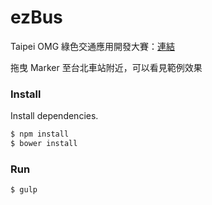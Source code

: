 # ezBus


Taipei OMG 綠色交通應用開發大賽：[連結](https://taipeiomg.bhuntr.com/)

拖曳 Marker 至台北車站附近，可以看見範例效果

### Install

Install dependencies.

```bash
$ npm install
$ bower install
```

### Run

```bash
$ gulp
```

